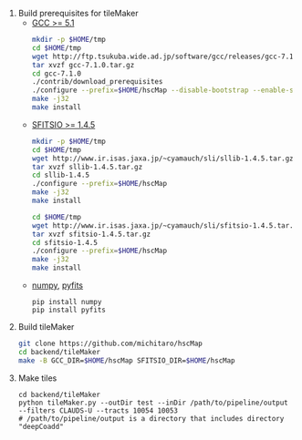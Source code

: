 1. Build prerequisites for tileMaker
    * [GCC >= 5.1](https://gcc.gnu.org)
        ```sh:install-gcc.sh
        mkdir -p $HOME/tmp
        cd $HOME/tmp
        wget http://ftp.tsukuba.wide.ad.jp/software/gcc/releases/gcc-7.1.0/gcc-7.1.0.tar.gz
        tar xvzf gcc-7.1.0.tar.gz
        cd gcc-7.1.0
        ./contrib/download_prerequisites
        ./configure --prefix=$HOME/hscMap --disable-bootstrap --enable-stage1-languages=c,c++ --disable-multilib
        make -j32
        make install
        ```
    * [SFITSIO >= 1.4.5](http://www.ir.isas.jaxa.jp/~cyamauch/sli/index.html)
        ```sh:instal.sh
        mkdir -p $HOME/tmp
        cd $HOME/tmp
        wget http://www.ir.isas.jaxa.jp/~cyamauch/sli/sllib-1.4.5.tar.gz
        tar xvzf sllib-1.4.5.tar.gz
        cd sllib-1.4.5
        ./configure --prefix=$HOME/hscMap
        make -j32
        make install

        cd $HOME/tmp
        wget http://www.ir.isas.jaxa.jp/~cyamauch/sli/sfitsio-1.4.5.tar.gz
        tar xvzf sfitsio-1.4.5.tar.gz
        cd sfitsio-1.4.5
        ./configure --prefix=$HOME/hscMap
        make -j32
        make install
        ```
    * [numpy](http://numpy.readthedocs.io/en/latest/), [pyfits](http://www.stsci.edu/institute/software_hardware/pyfits)
        ```
        pip install numpy
        pip install pyfits
        ```
1. Build tileMaker
    ```sh:install-tileMaker.sh
    git clone https://github.com/michitaro/hscMap
    cd backend/tileMaker
    make -B GCC_DIR=$HOME/hscMap SFITSIO_DIR=$HOME/hscMap
    ```
1. Make tiles
    ```
    cd backend/tileMaker
    python tileMaker.py --outDir test --inDir /path/to/pipeline/output --filters CLAUDS-U --tracts 10054 10053
    # /path/to/pipeline/output is a directory that includes directory "deepCoadd"
    ```